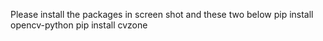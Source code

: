 Please install the packages in screen shot and these two below
pip install opencv-python
pip install cvzone
